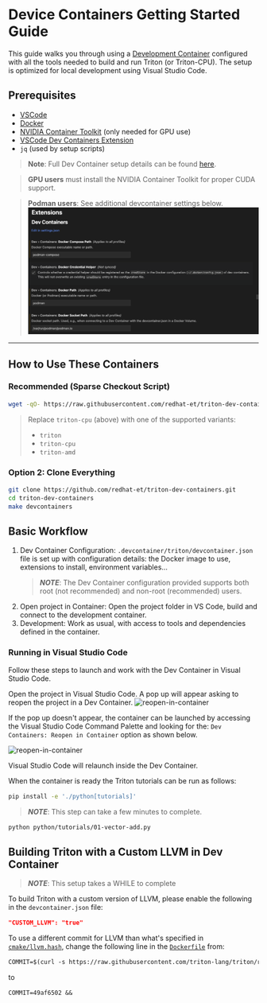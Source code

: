 # Device Containers Getting Started Guide

This guide walks you through using a [Development Container](https://containers.dev/)
configured with all the tools needed to build and run Triton (or Triton-CPU).
The setup is optimized for local development using Visual Studio Code.

## Prerequisites

- [VSCode](https://code.visualstudio.com/)
- [Docker](https://docs.docker.com/)
- [NVIDIA Container Toolkit](https://docs.nvidia.com/datacenter/cloud-native/container-toolkit/latest/install-guide.html)
  (only needed for GPU use)
- [VSCode Dev Containers Extension](https://marketplace.visualstudio.com/items?itemName=ms-vscode-remote.remote-containers)
- `jq` (used by setup scripts)

> **Note**: Full Dev Container setup details can be found
> [here](https://code.visualstudio.com/docs/devcontainers/tutorial#_prerequisites).

> **GPU users** must install the NVIDIA Container Toolkit for proper CUDA support.

> **Podman users**: See additional devcontainer settings below.
![settings](./gsg/images/settings.png)

---

## How to Use These Containers

### Recommended (Sparse Checkout Script)

```bash
wget -qO- https://raw.githubusercontent.com/redhat-et/triton-dev-containers/main/.devcontainer/scripts/bootstrap-devcontainer.sh | bash -s triton-cpu
```

> Replace `triton-cpu` (above) with one of the supported variants:
>
> - `triton`
> - `triton-cpu`
> - `triton-amd`

### Option 2: Clone Everything

```bash
git clone https://github.com/redhat-et/triton-dev-containers.git
cd triton-dev-containers
make devcontainers
```

## Basic Workflow

1. Dev Container Configuration: `.devcontainer/triton/devcontainer.json`
   file is set up with configuration details: the Docker image to use,
   extensions to install, environment variables...
   > **_NOTE_**: The Dev Container configuration provided supports both root
   (not recommended) and non-root (recommended) users.
2. Open project in Container: Open the project folder in VS Code, build and
   connect to the development container.
3. Development: Work as usual, with access to tools and dependencies defined
   in the container.

### Running in Visual Studio Code

Follow these steps to launch and work with the Dev Container in Visual
Studio Code.

Open the project in Visual Studio Code. A pop up will appear asking to reopen
the project in a Dev Container.
![reopen-in-container](./gsg/images/reopen-in-container.png)

If the pop up doesn't appear, the container can be launched by accessing the
Visual Studio Code Command Palette and looking for the:
`Dev Containers: Reopen in Container` option as shown below.

![reopen-in-container](./gsg/images/rebuild-container.png)

Visual Studio Code will relaunch inside the Dev Container.

When the container is ready the Triton tutorials can be run as follows:

```bash
pip install -e './python[tutorials]'
```

> **_NOTE_**: This step can take a few minutes to complete.

```bash
python python/tutorials/01-vector-add.py
```

## Building Triton with a Custom LLVM in Dev Container

> **_NOTE_**: This setup takes a WHILE to complete

To build Triton with a custom version of LLVM, please enable the following in
the `devcontainer.json` file:

```json
"CUSTOM_LLVM": "true"
```

To use a different commit for LLVM than what's specified in
[`cmake/llvm.hash`](../../cmake/llvm-hash.txt), change the following line in the
[`Dockerfile`](../triton/Dockerfile) from:

```dockerfile
COMMIT=$(curl -s https://raw.githubusercontent.com/triton-lang/triton/refs/heads/main/cmake/llvm-hash.txt) &&
```

to

```dockerfile
COMMIT=49af6502 &&
```
